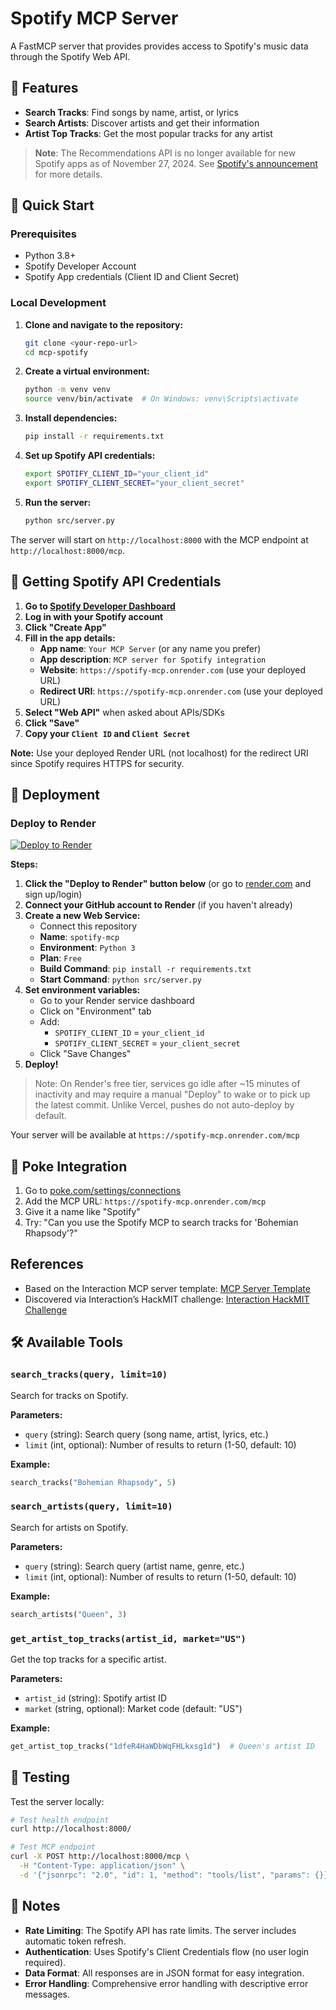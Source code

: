 # Spotify MCP Server

A FastMCP server that provides provides access to Spotify's music data through the Spotify Web API.

## 🎵 Features

- **Search Tracks**: Find songs by name, artist, or lyrics
- **Search Artists**: Discover artists and get their information
- **Artist Top Tracks**: Get the most popular tracks for any artist

> **Note**: The Recommendations API is no longer available for new Spotify apps as of November 27, 2024. See [Spotify's announcement](https://developer.spotify.com/blog/2024-11-27-changes-to-the-web-api) for more details.

## 🚀 Quick Start

### Prerequisites

- Python 3.8+
- Spotify Developer Account
- Spotify App credentials (Client ID and Client Secret)

### Local Development

1. **Clone and navigate to the repository:**
   ```bash
   git clone <your-repo-url>
   cd mcp-spotify
   ```

2. **Create a virtual environment:**
   ```bash
   python -m venv venv
   source venv/bin/activate  # On Windows: venv\Scripts\activate
   ```

3. **Install dependencies:**
   ```bash
   pip install -r requirements.txt
   ```

4. **Set up Spotify API credentials:**
   ```bash
   export SPOTIFY_CLIENT_ID="your_client_id"
   export SPOTIFY_CLIENT_SECRET="your_client_secret"
   ```

5. **Run the server:**
   ```bash
   python src/server.py
   ```

The server will start on `http://localhost:8000` with the MCP endpoint at `http://localhost:8000/mcp`.

## 🔑 Getting Spotify API Credentials

1. **Go to [Spotify Developer Dashboard](https://developer.spotify.com/dashboard)**
2. **Log in with your Spotify account**
3. **Click "Create App"**
4. **Fill in the app details:**
   - **App name**: `Your MCP Server` (or any name you prefer)
   - **App description**: `MCP server for Spotify integration`
   - **Website**: `https://spotify-mcp.onrender.com` (use your deployed URL)
   - **Redirect URI**: `https://spotify-mcp.onrender.com` (use your deployed URL)
5. **Select "Web API"** when asked about APIs/SDKs
6. **Click "Save"**
7. **Copy your `Client ID` and `Client Secret`**

**Note:** Use your deployed Render URL (not localhost) for the redirect URI since Spotify requires HTTPS for security.

## 🚢 Deployment

### Deploy to Render

[![Deploy to Render](https://render.com/images/deploy-to-render-button.svg)](https://render.com/deploy?repo=https://github.com/akarnik23/mcp-spotify)

**Steps:**
1. **Click the "Deploy to Render" button below** (or go to [render.com](https://render.com) and sign up/login)
2. **Connect your GitHub account to Render** (if you haven't already)
3. **Create a new Web Service:**
   - Connect this repository
   - **Name**: `spotify-mcp`
   - **Environment**: `Python 3`
   - **Plan**: `Free`
   - **Build Command**: `pip install -r requirements.txt`
   - **Start Command**: `python src/server.py`
4. **Set environment variables:**
   - Go to your Render service dashboard
   - Click on "Environment" tab
   - Add:
     - `SPOTIFY_CLIENT_ID` = `your_client_id`
     - `SPOTIFY_CLIENT_SECRET` = `your_client_secret`
   - Click "Save Changes"
5. **Deploy!**

> Note: On Render's free tier, services go idle after ~15 minutes of inactivity and may require a manual "Deploy" to wake or to pick up the latest commit. Unlike Vercel, pushes do not auto-deploy by default.

Your server will be available at `https://spotify-mcp.onrender.com/mcp`

## 🎯 Poke Integration

1. Go to [poke.com/settings/connections](https://poke.com/settings/connections)
2. Add the MCP URL: `https://spotify-mcp.onrender.com/mcp`
3. Give it a name like "Spotify"
4. Try: "Can you use the Spotify MCP to search tracks for 'Bohemian Rhapsody'?"

## References

- Based on the Interaction MCP server template: [MCP Server Template](https://github.com/InteractionCo/mcp-server-template/tree/main)
- Discovered via Interaction’s HackMIT challenge: [Interaction HackMIT Challenge](https://interaction.co/HackMIT)

## 🛠️ Available Tools

### `search_tracks(query, limit=10)`
Search for tracks on Spotify.

**Parameters:**
- `query` (string): Search query (song name, artist, lyrics, etc.)
- `limit` (int, optional): Number of results to return (1-50, default: 10)

**Example:**
```python
search_tracks("Bohemian Rhapsody", 5)
```

### `search_artists(query, limit=10)`
Search for artists on Spotify.

**Parameters:**
- `query` (string): Search query (artist name, genre, etc.)
- `limit` (int, optional): Number of results to return (1-50, default: 10)

**Example:**
```python
search_artists("Queen", 3)
```

### `get_artist_top_tracks(artist_id, market="US")`
Get the top tracks for a specific artist.

**Parameters:**
- `artist_id` (string): Spotify artist ID
- `market` (string, optional): Market code (default: "US")

**Example:**
```python
get_artist_top_tracks("1dfeR4HaWDbWqFHLkxsg1d")  # Queen's artist ID
```


## 🧪 Testing

Test the server locally:

```bash
# Test health endpoint
curl http://localhost:8000/

# Test MCP endpoint
curl -X POST http://localhost:8000/mcp \
  -H "Content-Type: application/json" \
  -d '{"jsonrpc": "2.0", "id": 1, "method": "tools/list", "params": {}}'
```

## 📝 Notes

- **Rate Limiting**: The Spotify API has rate limits. The server includes automatic token refresh.
- **Authentication**: Uses Spotify's Client Credentials flow (no user login required).
- **Data Format**: All responses are in JSON format for easy integration.
- **Error Handling**: Comprehensive error handling with descriptive error messages.

